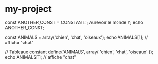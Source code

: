 # my-project

const ANOTHER_CONST = CONSTANT.'; Aurevoir le monde !';
echo ANOTHER_CONST;

const ANIMALS = array('chien', 'chat', 'oiseaux');
echo ANIMALS[1]; // affiche "chat"

// Tableaux constant
define('ANIMALS', array(
    'chien',
    'chat',
    'oiseaux'
));
echo ANIMALS[1]; // affiche "chat"